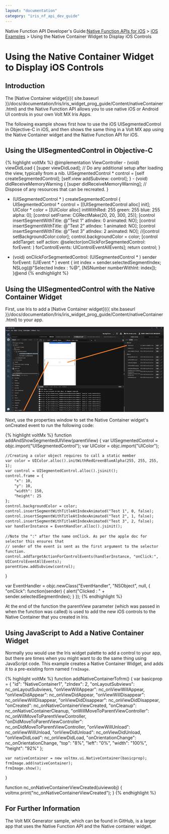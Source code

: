 ```yaml
---
layout: "documentation"
category: "iris_nf_api_dev_guide"
---
```

                           

Native Function API Developer's Guide:[Native Function APIs for iOS](native_function_apis_for_ios.html) > [iOS Examples](ios_examples.html) > Using the Native Container Widget to Display iOS Controls

Using the Native Container Widget to Display iOS Controls
=========================================================

Introduction
------------

The [Native Container widget]({{ site.baseurl }}/docs/documentation/Iris/iris_widget_prog_guide/Content/nativeContainer.html) and the Native Function API allows you to use native iOS or Android UI controls in your own Volt MX Iris Apps.

The following example shows first how to use the iOS UISegmentedControl in Objective-C in iOS, and then shows the same thing in a Volt MX app using the Native Container widget and the Native Function API for iOS.

Using the UISegmentedControl in Objective-C
-------------------------------------------

{% highlight voltMx %}            @implementation ViewController - (void) viewDidLoad { [super viewDidLoad];
	// Do any additional setup after loading the view, typically from a nib.
	UISegmentedControl * control = [self createSegmentedControl];
	[self.view addSubview: control];
} - (void) didReceiveMemoryWarning { [super didReceiveMemoryWarning];
	// Dispose of any resources that can be recreated.
}

- (UISegmentedControl * ) createSegmentedControl {
	UISegmentedControl * control = [[UISegmentedControl alloc] init];
	UIColor * color = [[UIColor alloc] initWithRed: 255 green: 255 blue: 255 alpha: 0];
	[control setFrame: CGRectMake(20, 20, 300, 25)];
	[control insertSegmentWithTitle: @"Test 1"
	atIndex: 0 animated: NO];
	[control insertSegmentWithTitle: @"Test 2"
	atIndex: 1 animated: NO];
	[control insertSegmentWithTitle: @"Test 3"
	atIndex: 2 animated: NO];
	//[control setBackgroundColor:color];
	control.backgroundColor = color;
	[control addTarget: self action: @selector(onClickForSegmentedControl: forEvent: ) forControlEvents: UIControlEventAllEvents];
	return control;
}

- (void) onClickForSegmentedControl: (UISegmentedControl * ) sender forEvent: (UIEvent * ) event {
	int index = sender.selectedSegmentIndex;
	NSLog(@"Selected Index : %@", [NSNumber numberWithInt: index]);
}@end
{% endhighlight %}

Using the UISegmentedControl with the Native Container Widget
-------------------------------------------------------------

First, use Iris to add a [Native Container widget]({{ site.baseurl }}/docs/documentation/Iris/iris_widget_prog_guide/Content/nativeContainer.html) to your app.

![](resources/images/native-container_928x522.png)

Next, use the properties window to set the Native Container widget's onCreated event to run the following code:

{% highlight voltMx %}            function addAndShowSegmentedUIView(parentView) {
	var UISegmentedControl = objc.import("UISegmentedControl");
	var UIColor = objc.import("UIColor");

	//Creating a color object requires to call a static member
	var color = UIColor.alloc().initWithRedGreenBlueAlpha(255, 255, 255, 1);
	var control = UISegmentedControl.alloc().jsinit();
	control.frame = {
		"x": 10,
		"y": 10,
		"width": 150,
		"height": 25
	};
	control.backgroundColor = color;
	control.insertSegmentWithTitleAtIndexAnimated("Test 1", 0, false);
	control.insertSegmentWithTitleAtIndexAnimated("Test 2", 1, false);
	control.insertSegmentWithTitleAtIndexAnimated("Test 3", 2, false);
	var handlerInstance = EventHandler.alloc().jsinit();

	//Note the ":" after the name onClick. As per the apple doc for selector this ensures that 
	// sender of the event is sent as the first argument to the selector function.
	control.addTargetActionForControlEvents(handlerInstance, "onClick:", UIControlEventAllEvents);
	parentView.addSubview(control);
}

var EventHandler = objc.newClass("EventHandler", "NSObject", null, {
	"onClick": function(sender) {
		alert("Clicked : " + sender.selectedSegmentIndex);
	}
});
{% endhighlight %}

At the end of the function the parentView parameter (which was passed in when the function was called) is used to add the new iOS controls to the Native Container that you created in Iris.

Using JavaScript to Add a Native Container Widget
-------------------------------------------------

Normally you would use the Iris widget palette to add a control to your app, but there are times when you might want to do the same thing using JavaScript code. This example creates a Native Container Widget, and adds it to a pre-existing form named `frmImage`.

{% highlight voltMx %}            function addNativeContainerTofrm() {
	var basicprop = {
		"id": "NativeContainer1",
		"zIndex": 2,
		"onLayoutSubviews": nc_onLayoutSubviews,
		"onViewWillAppear": nc_onViewWillAppear,
		"onViewDidAppear": nc_onViewDidAppear,
		"onViewWillDisappear": nc_onViewWillDisappear,
		"onViewDidDisappear": nc_onViewDidDisappear,
		"onCreated": nc_onNativeContainerViewCreated,
		"onCleanup": nc_onNativeContainerCleanup,
		"onWillMoveToParentViewController": nc_onWillMoveToParentViewController,
		"onDidMoveToParentViewController": nc_onDidMoveToParentViewController,
		"onViewWillUnload": nc_onViewWillUnload,
		"onViewDidUnload": nc_onViewDidUnload,
		"onViewDidLoad": nc_onViewDidLoad,
		"onOrientationChange": nc_onOrientationChange,
		"top": "8%",
		"left": "0%",
		"width": "100%",
		"height": "92%"
	};

	var nativeContainer = new voltmx.ui.NativeContainer(basicprop);
	frmImage.add(nativeContainer);
	frmImage.show();
}

function nc_onNativeContainerViewCreated(uiviewobj) {
	voltmx.print("nc_onNativeContainerViewCreated");
}
{% endhighlight %}

For Further Information
-----------------------

The Volt MX Generator sample, which can be found in GitHub, is a larger app that uses the Native Function API and the Native container widget.
